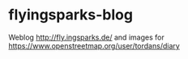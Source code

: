 # flyingsparks-blog
Weblog http://fly.ingsparks.de/ and images for https://www.openstreetmap.org/user/tordans/diary
